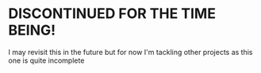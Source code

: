 # DISCONTINUED FOR THE TIME BEING!

I may revisit this in the future but for now I'm tackling other projects as this one is quite incomplete
